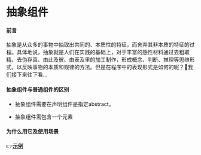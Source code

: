 # 抽象组件

#### 前言

抽象是从众多的事物中抽取出共同的、本质性的特征，而舍弃其非本质的特征的过程。具体地说，抽象就是人们在实践的基础上，对于丰富的感性材料通过去粗取精、去伪存真、由此及彼、由表及里的加工制作，形成概念、判断、推理等思维形式，以反映事物的本质和规律的方法。但是在程序中的表现形式是如何的呢？:clap:我们接下来往下看...

#### 抽象组件与普通组件的区别

- 抽象组件需要在声明组件是指定abstract。

- 抽象组件需包含一个元素

#### 为什么用它及使用场景

:point_right:**[示例](http://wiki.cestc.cn/pages/viewpage.action?pageId=94791185)**
